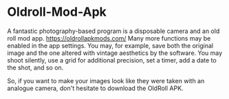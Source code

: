 # Oldroll-Mod-Apk
A fantastic photography-based program is a disposable camera and an old roll mod app. 
https://oldrollapkmods.com/ Many more functions may be enabled in the app settings. You may, for example, save both the original image and the one altered with vintage aesthetics by the software. You may shoot silently, use a grid for additional precision, set a timer, add a date to the shot, and so on.

So, if you want to make your images look like they were taken with an analogue camera, don't hesitate to download the OldRoll APK.
